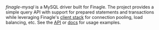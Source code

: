 *finagle-mysql* is a MySQL driver built for Finagle. The project provides a simple query API with
support for prepared statements and transactions while leveraging Finagle's
[client stack](https://twitter.github.io/finagle/guide/Clients.html) for connection pooling,
load balancing, etc. See the [API](https://twitter.github.io/finagle/docs/com/twitter/finagle/Mysql$)
or [docs](https://twitter.github.io/finagle/guide/Protocols.html#mysql) for usage examples.
